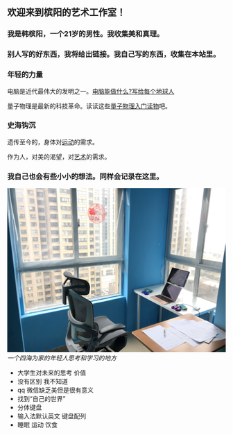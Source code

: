 ## 欢迎来到槟阳的艺术工作室！

### 我是韩槟阳，一个21岁的男性。我收集美和真理。
### 别人写的好东西，我将给出链接。我自己写的东西，收集在本站里。

### 年轻的力量
电脑是近代最伟大的发明之一。[电脑能做什么?写给每个地球人](computer.md)

量子物理是最新的科技革命。读读这些[量子物理入门读物](quantum.md)吧。

### 史海钩沉

遗传至今的，身体对[运动](sports.md)的需求。

作为人，对美的渴望，对[艺术](arts.md)的需求。

### 我自己也会有些小小的想法。同样会记录在这里。
![image](desk.jpeg)
_一个四海为家的年轻人思考和学习的地方_
- 大学生对未来的思考 价值
- 没有区别 我不知道
- qq 微信缺乏美但是很有意义
- 找到“自己的世界”
- 分体键盘
- 输入法默认英文 键盘配列
- 睡眠 运动 饮食
